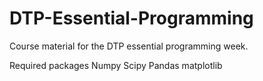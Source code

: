 # DTP-Essential-Programming
Course material for the DTP essential programming week.


Required packages
Numpy
Scipy
Pandas
matplotlib
